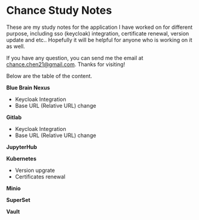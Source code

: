 # Chance Study Notes

These are my study notes for the application I have worked on for different purpose, including sso (keycloak) integration, certificate renewal, version update and etc.. Hopefully it will be helpful for anyone who is working on it as well.

If you have any question, you can send me the email at chance.chen21@gmail.com. Thanks for visiting!

Below are the table of the content.

**Blue Brain Nexus**
- Keycloak Integration
- Base URL (Relative URL) change

**Gitlab**
- Keycloak Integration
- Base URL (Relative URL) change

**JupyterHub**

**Kubernetes**
- Version upgrate
- Certificates renewal

**Minio**

**SuperSet**

**Vault**

